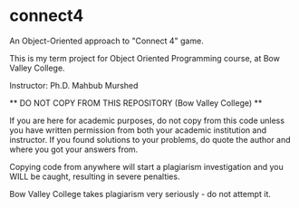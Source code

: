 # connect4
An Object-Oriented approach to "Connect 4" game.

This is my term project for Object Oriented Programming course, at Bow Valley College.

Instructor: Ph.D.  Mahbub Murshed

** DO NOT COPY FROM THIS REPOSITORY (Bow Valley College) **

If you are here for academic purposes, do not copy from this code unless you have written permission from both your academic institution and instructor.
If you found solutions to your problems, do quote the author and where you got your answers from.

Copying code from anywhere will start a plagiarism investigation and you WILL be caught, resulting in severe penalties.

Bow Valley College takes plagiarism very seriously - do not attempt it.
